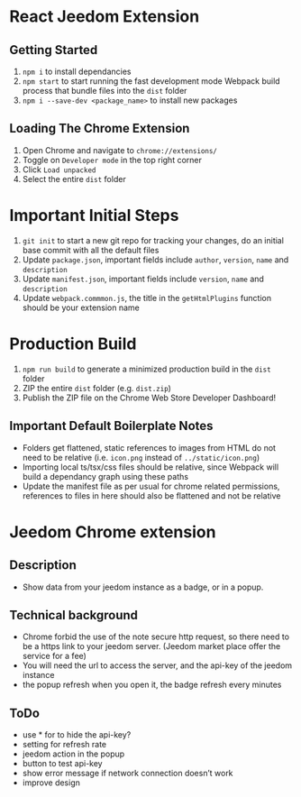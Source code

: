 # React Jeedom Extension

## Getting Started

1. `npm i` to install dependancies
2. `npm start` to start running the fast development mode Webpack build process that bundle files into the `dist` folder
3. `npm i --save-dev <package_name>` to install new packages

## Loading The Chrome Extension

1. Open Chrome and navigate to `chrome://extensions/`
2. Toggle on `Developer mode` in the top right corner
3. Click `Load unpacked`
4. Select the entire `dist` folder

# Important Initial Steps

1. `git init` to start a new git repo for tracking your changes, do an initial base commit with all the default files
2. Update `package.json`, important fields include `author`, `version`, `name` and `description`
3. Update `manifest.json`, important fields include `version`, `name` and `description`
4. Update `webpack.commmon.js`, the title in the `getHtmlPlugins` function should be your extension name

# Production Build

1. `npm run build` to generate a minimized production build in the `dist` folder
2. ZIP the entire `dist` folder (e.g. `dist.zip`)
3. Publish the ZIP file on the Chrome Web Store Developer Dashboard!

## Important Default Boilerplate Notes

- Folders get flattened, static references to images from HTML do not need to be relative (i.e. `icon.png` instead of `../static/icon.png`)
- Importing local ts/tsx/css files should be relative, since Webpack will build a dependancy graph using these paths
- Update the manifest file as per usual for chrome related permissions, references to files in here should also be flattened and not be relative

# Jeedom Chrome extension

## Description

- Show data from your jeedom instance as a badge, or in a popup.

## Technical background

- Chrome forbid the use of the note secure http request, so there need to be a https link to your jeedom server. (Jeedom market place offer the service for a fee)
- You will need the url to access the server, and the api-key of the jeedom instance
- the popup refresh when you open it, the badge refresh every minutes

## ToDo

- use \* for to hide the api-key?
- setting for refresh rate
- jeedom action in the popup
- button to test api-key
- show error message if network connection doesn’t work
- improve design
